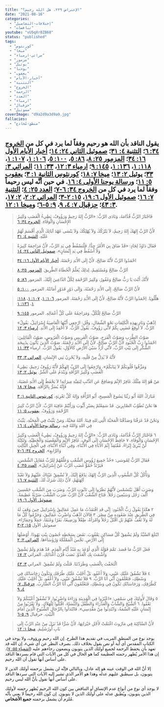 ```yaml
---
title: "الإعتراض ٢٣٩، هل الله رحيم؟"
date: "2021-08-16"
categories:
  - "إختلافات-التفاصيل"
  - "تناقضات"
youtube: "vU5qXr8Z868"
status: "published"
tags:
  - "كورنثوس"
  - "ميخا"
  - "مراثي-ارمياء"
  - "مزمور"
  - "يوئيل"
  - "يوحنا"
  - "يعقوب"
  - "أخبار-الأيام"
  - "التثنية"
  - "الخروج"
  - "الرحمة"
  - "العدد"
  - "ارمياء"
  - "حزقيال"
  - "صموئيل"
coverImage: "d9a2d9a3d9a9.jpg"
fallacies:
  - "منطق-مُخادع"
---
```


## **يقول الناقد بأن الله هو رحيم وفقاً لما يرد في كل من [الخروج ٣٤: ٦](https://my.bible.com/bible/101/EXO.34.6)؛ [التثنية ٤: ٣١](https://my.bible.com/bible/101/DEU.4.31)؛ [صموئيل الثاني ٢٤: ١٤](https://my.bible.com/bible/101/2SA.24.14)؛ [أخبار الأيام الأول ١٦: ٣٤](https://my.bible.com/bible/101/1CH.16.34)؛ [المزمور ٢٥: ٨](https://my.bible.com/bible/101/PSA.25.8)، [٨٦: ٥](https://my.bible.com/bible/101/PSA.86.5)، [١٠٠: ٥](https://my.bible.com/bible/101/PSA.100.5)، [١٠٦: ١](https://my.bible.com/bible/101/PSA.106.1)، [١٠٧: ١](https://my.bible.com/bible/101/PSA.107.1)، [١١٨: ١](https://my.bible.com/bible/101/PSA.118.1)، [١٣٦: ١](https://my.bible.com/bible/101/PSA.136.1)، [١٤٥: ٩](https://my.bible.com/bible/101/PSA.1459)؛ [ارمياء ٣: ١٢](https://my.bible.com/bible/101/PSA.3.12)، [٣٣: ١١](https://my.bible.com/bible/101/PSA.33.11)؛ [المراثي ٣: ٣٣](https://my.bible.com/bible/101/LAM.3.33)؛ [يوئيل ٢: ١٣](https://my.bible.com/bible/101/JOL.2.13)؛ [ميخا ٧: ١٨](https://my.bible.com/bible/101/MIC.7.18)؛ [كورنثوس الثانية ١: ٣](https://my.bible.com/bible/101/2CO.1.3)؛ [يعقوب ٥: ١١](https://my.bible.com/bible/101/JAS.5.11)؛ و[رسالة يوحنا الأولى ٤: ١٦](https://my.bible.com/bible/101/1JN.4.16). في حين أنَّه ليس رحيماً وفقاً لما يرد في كل من [الخروج ٣٤: ٦-٧](https://my.bible.com/bible/101/EXO.34.6-7)؛ [العدد ٢٥: ٤](https://my.bible.com/bible/101/NUM.25.4)؛ [التثنية ٧: ١٦](https://my.bible.com/bible/101/DEU.7.16)؛ [صموئيل الأول ٦: ١٩](https://my.bible.com/bible/101/1SA.6.19)، [١٥: ٢-٣](https://my.bible.com/bible/101/1SA.15.2-3)؛ [المراثي ٢: ٢](https://my.bible.com/bible/101/LAM.2.2)، [٢: ١٧](https://my.bible.com/bible/101/LAM.2.17)، [٣: ٤٣](https://my.bible.com/bible/101/LAM.3.43)؛ [حزقيال ٧: ٤، ٩](https://my.bible.com/bible/101/EZK.7.4,9)، [٩: ٥-٦](https://my.bible.com/bible/101/EZK.9.5-6)؛ و[ميخا ١: ١٢](https://my.bible.com/bible/101/MIC.1.12).**

> فَاجْتَازَ الرَّبُّ قُدَّامَهُ، وَنَادَى الرَّبُّ: «الرَّبُّ إِلهٌ رَحِيمٌ وَرَؤُوفٌ، بَطِيءُ الْغَضَبِ وَكَثِيرُ الإِحْسَانِ وَالْوَفَاءِ. [الخروج ٣٤: ٦](https://my.bible.com/bible/101/EXO.34.6)

> لأَنَّ الرَّبَّ إِلهَكَ إِلهٌ رَحِيمٌ، لاَ يَتْرُكُكَ وَلاَ يُهْلِكُكَ وَلاَ يَنْسَى عَهْدَ آبَائِكَ الَّذِي أَقْسَمَ لَهُمْ عَلَيْهِ. [التثنية ٤: ٣١](https://my.bible.com/bible/101/DEU.4.31)

> فَقَالَ دَاوُدُ لِجَادٍ: «قَدْ ضَاقَ بِيَ الأَمْرُ جِدًّا. فَلْنَسْقُطْ فِي يَدِ الرَّبِّ، لأَنَّ مَرَاحِمَهُ كَثِيرَةٌ وَلاَ أَسْقُطْ فِي يَدِ إِنْسَانٍ». [صموئيل الثاني ٢٤: ١٤](https://my.bible.com/bible/101/2SA.24.14)

> احْمَدُوا الرَّبَّ لأَنَّهُ صَالِحٌ، لأَنَّ إِلَى الأَبَدِ رَحْمَتَهُ. [أخبار الأيام الأول ١٦: ٣٤](https://my.bible.com/bible/101/1CH.16.34)

> اَلرَّبُّ صَالِحٌ وَمُسْتَقِيمٌ، لِذلِكَ يُعَلِّمُ الْخُطَاةَ الطَّرِيقَ. [المزمور ٢٥: ٨](https://my.bible.com/bible/101/PSA.25.8)

> لأَنَّكَ أَنْتَ يَا رَبُّ صَالِحٌ وَغَفُورٌ، وَكَثِيرُ الرَّحْمَةِ لِكُلِّ الدَّاعِينَ إِلَيْكَ. المزمور [٨٦: ٥](https://my.bible.com/bible/101/PSA.86.5)

> لأَنَّ الرَّبَّ صَالِحٌ، إِلَى الأَبَدِ رَحْمَتُهُ، وَإِلَى دَوْرٍ فَدَوْرٍ أَمَانَتُهُ. المزمور [١٠٠: ٥](https://my.bible.com/bible/101/PSA.100.5)

> هَلِّلُويَا. اِحْمَدُوا الرَّبَّ لأَنَّهُ صَالِحٌ، لأَنَّ إِلَى الأَبَدِ رَحْمَتَهُ. المزمور [١٠٦: ١](https://my.bible.com/bible/101/PSA.106.1)، [١٠٧: ١](https://my.bible.com/bible/101/PSA.107.1)، [١١٨: ١](https://my.bible.com/bible/101/PSA.118.1)، [١٣٦: ١](https://my.bible.com/bible/101/PSA.136.1)

> الرَّبُّ صَالِحٌ لِلْكُلِّ، وَمَرَاحِمُهُ عَلَى كُلِّ أَعْمَالِهِ. المزمور [١٤٥: ٩](https://my.bible.com/bible/101/PSA.1459)

> «اِذْهَبْ وَنَادِ بِهذِهِ الْكَلِمَاتِ نَحْوَ الشِّمَالِ، وَقُلِ: ارْجِعِي أَيَّتُهَا الْعَاصِيَةُ إِسْرَائِيلُ، يَقُولُ الرَّبُّ. لاَ أُوقِعُ غَضَبِي بِكُمْ لأَنِّي رَؤُوفٌ، يَقُولُ الرَّبُّ. لاَ أَحْقِدُ إِلَى الأَبَدِ. [ارمياء ٣: ١٢](https://my.bible.com/bible/101/PSA.3.12)

> صَوْتُ الطَّرَبِ وَصَوْتُ الْفَرَحِ، صَوْتُ الْعَرِيسِ وَصَوْتُ الْعَرُوسِ، صَوْتُ الْقَائِلِينَ: احْمَدُوا رَبَّ الْجُنُودِ لأَنَّ الرَّبَّ صَالِحٌ، لأَنَّ إِلَى الأَبَدِ رَحْمَتَهُ. صَوْتُ الَّذِينَ يَأْتُونَ بِذَبِيحَةِ الشُّكْرِ إِلَى بَيْتِ الرَّبِّ، لأَنِّي أَرُدُّ سَبْيَ الأَرْضِ كَالأَوَّلِ، يَقُولُ الرَّبُّ. ارمياء [٣٣: ١١](https://my.bible.com/bible/101/PSA.33.11)

> لأَنَّهُ لاَ يُذِلُّ مِنْ قَلْبِهِ، وَلاَ يُحْزِنُ بَنِي الإِنْسَانِ. [المراثي ٣: ٣٣](https://my.bible.com/bible/101/LAM.3.33)

> وَمَزِّقُوا قُلُوبَكُمْ لاَ ثِيَابَكُمْ». وَارْجِعُوا إِلَى الرَّبِّ إِلهِكُمْ لأَنَّهُ رَؤُوفٌ رَحِيمٌ، بَطِيءُ الْغَضَبِ وَكَثِيرُ الرَّأْفَةِ وَيَنْدَمُ عَلَى الشَّرِّ. [يوئيل ٢: ١٣](https://my.bible.com/bible/101/JOL.2.13)

> مَنْ هُوَ إِلهٌ مِثْلُكَ غَافِرٌ الإِثْمَ وَصَافِحٌ عَنِ الذَّنْبِ لِبَقِيَّةِ مِيرَاثِهِ! لاَ يَحْفَظُ إِلَى الأَبَدِ غَضَبَهُ، فَإِنَّهُ يُسَرُّ بِالرَّأْفَةِ. [ميخا ٧: ١٨](https://my.bible.com/bible/101/MIC.7.18)

> مُبَارَكٌ اللهُ أَبُو رَبِّنَا يَسُوعَ الْمَسِيحِ، أَبُو الرَّأْفَةِ وَإِلهُ كُلِّ تَعْزِيَةٍ، [كورنثوس الثانية ١: ٣](https://my.bible.com/bible/101/2CO.1.3)

> هَا نَحْنُ نُطَوِّبُ الصَّابِرِينَ. قَدْ سَمِعْتُمْ بِصَبْرِ أَيُّوبَ وَرَأَيْتُمْ عَاقِبَةَ الرَّبِّ. لأَنَّ الرَّبَّ كَثِيرُ الرَّحْمَةِ وَرَؤُوفٌ. [يعقوب ٥: ١١](https://my.bible.com/bible/101/JAS.5.11)

> وَنَحْنُ قَدْ عَرَفْنَا وَصَدَّقْنَا الْمَحَبَّةَ الَّتِي ِللهِ فِينَا. اَللهُ مَحَبَّةٌ، وَمَنْ يَثْبُتْ فِي الْمَحَبَّةِ، يَثْبُتْ فِي اللهِ وَاللهُ فِيهِ. [رسالة يوحنا الأولى ٤: ١٦](https://my.bible.com/bible/101/1JN.4.16)

> ٦ فَاجْتَازَ الرَّبُّ قُدَّامَهُ، وَنَادَى الرَّبُّ: «الرَّبُّ إِلهٌ رَحِيمٌ وَرَؤُوفٌ، بَطِيءُ الْغَضَبِ وَكَثِيرُ الإِحْسَانِ وَالْوَفَاءِ. ٧ حَافِظُ الإِحْسَانِ إِلَى أُلُوفٍ. غَافِرُ الإِثْمِ وَالْمَعْصِيَةِ وَالْخَطِيَّةِ. وَلكِنَّهُ لَنْ يُبْرِئَ إِبْرَاءً. مُفْتَقِدٌ إِثْمَ الآبَاءِ فِي الأَبْنَاءِ، وَفِي أَبْنَاءِ الأَبْنَاءِ، فِي الْجِيلِ الثَّالِثِ وَالرَّابعِ». [الخروج ٣٤: ٦-٧](https://my.bible.com/bible/101/EXO.34.6-7)

> فَقَالَ الرَّبُّ لِمُوسَى: «خُذْ جَمِيعَ رُؤُوسِ الشَّعْبِ وَعَلِّقْهُمْ لِلرَّبِّ مُقَابِلَ الشَّمْسِ، فَيَرْتَدَّ حُمُوُّ غَضَبِ الرَّبِّ عَنْ إِسْرَائِيلَ». [العدد ٢٥: ٤](https://my.bible.com/bible/101/NUM.25.4)

> وَتَأْكُلُ كُلَّ الشُّعُوبِ الَّذِينَ الرَّبُّ إِلهُكَ يَدْفَعُ إِلَيْكَ. لاَ تُشْفِقْ عَيْنَاكَ عَلَيْهِمْ وَلاَ تَعْبُدْ آلِهَتَهُمْ، لأَنَّ ذلِكَ شَرَكٌ لَكَ. [التثنية ٧: ١٦](https://my.bible.com/bible/101/DEU.7.16)

> وَضَرَبَ أَهْلَ بَيْتَشَمْسَ لأَنَّهُمْ نَظَرُوا إِلَى تَابُوتِ الرَّبِّ. وَضَرَبَ مِنَ الشَّعْبِ خَمْسِينَ أَلْفَ رَجُل وَسَبْعِينَ رَجُلاً. فَنَاحَ الشَّعْبُ لأَنَّ الرَّبَّ ضَرَبَ الشَّعْبَ ضَرْبَةً عَظِيمَةً. [صموئيل الأول ٦: ١٩](https://my.bible.com/bible/101/1SA.6.19)

> ٢ هكَذَا يَقُولُ رَبُّ الْجُنُودِ: إِنِّي قَدِ افْتَقَدْتُ مَا عَمِلَ عَمَالِيقُ بِإِسْرَائِيلَ حِينَ وَقَفَ لَهُ فِي الطَّرِيقِ عِنْدَ صُعُودِهِ مِنْ مِصْرَ. ٣ فَالآنَ اذْهَبْ وَاضْرِبْ عَمَالِيقَ، وَحَرِّمُوا كُلَّ مَا لَهُ وَلاَ تَعْفُ عَنْهُمْ بَلِ اقْتُلْ رَجُلاً وَامْرَأَةً، طِفْلاً وَرَضِيعًا، بَقَرًا وَغَنَمًا، جَمَلاً وَحِمَارًا». صموئيل الأول [١٥: ٢-٣](https://my.bible.com/bible/101/1SA.15.2-3)

> ابْتَلَعَ السَّيِّدُ وَلَمْ يَشْفِقْ كُلَّ مَسَاكِنِ يَعْقُوبَ. نَقَضَ بِسَخَطِهِ حُصُونَ بِنْتِ يَهُوذَا. أَوْصَلَهَا إِلَى الأَرْضِ. نَجَّسَ الْمَمْلَكَةَ وَرُؤَسَاءَهَا. [المراثي ٢: ٢](https://my.bible.com/bible/101/LAM.2.2)

> فَعَلَ الرَّبُّ مَا قَصَدَ. تَمَّمَ قَوْلَهُ الَّذِي أَوْعَدَ بِهِ مُنْذُ أَيَّامِ الْقِدَمِ. قَدْ هَدَمَ وَلَمْ يَشْفِقْ وَأَشْمَتَ بِكِ الْعَدُوَّ. نَصَبَ قَرْنَ أَعْدَائِكِ. المراثي [٢: ١٧](https://my.bible.com/bible/101/LAM.2.17)

> الْتَحَفْتَ بِالْغَضَبِ وَطَرَدْتَنَا. قَتَلْتَ وَلَمْ تَشْفِقْ. المراثي [٣: ٤٣](https://my.bible.com/bible/101/LAM.3.43)

> ٤ فَلاَ تَشْفُقُ عَلَيْكِ عَيْنِي، وَلاَ أَعْفُو، بَلْ أَجْلِبُ عَلَيْكِ طُرُقَكِ وَتَكُونُ رَجَاسَاتُكِ فِي وَسْطِكِ، فَتَعْلَمُونَ أَنِّي أَنَا الرَّبُّ. ٩ فَلاَ تَشْفُقُ عَيْنِي، وَلاَ أَعْفُو، بَلْ أَجْلِبُ عَلَيْكِ كَطُرُقِكِ، وَرَجَاسَاتُكِ تَكُونُ فِي وَسْطِكِ، فَتَعْلَمُونَ أَنِّي أَنَا الرَّبُّ الضَّارِبُ. [حزقيال ٧: ٤، ٩](https://my.bible.com/bible/101/EZK.7.4,9)

> ٥ وَقَالَ لأُولئِكَ فِي سَمْعِي: «اعْبُرُوا فِي الْمَدِينَةِ وَرَاءَهُ وَاضْرِبُوا. لاَ تُشْفُقْ أَعْيُنُكُمْ وَلاَ تَعْفُوا. ٦ اَلشَّيْخَ وَالشَّابَّ وَالْعَذْرَاءَ وَالطِّفْلَ وَالنِّسَاءَ، اقْتُلُوا لِلْهَلاَكِ. وَلاَ تَقْرُبُوا مِنْ إِنْسَانٍ عَلَيْهِ السِّمَةُ، وَابْتَدِئُوا مِنْ مَقْدِسِي». فَابْتَدَأُوا بِالرِّجَالِ الشُّيُوخِ الَّذِينَ أَمَامَ الْبَيْتِ. حرقيال [٩: ٥-٦](https://my.bible.com/bible/101/EZK.9.5-6)

> لأَنَّ السَّاكِنَةَ فِي مَارُوثَ اغْتَمَّتْ لأَجْلِ خَيْرَاتِهَا، لأَنَّ شَرًّا قَدْ نَزَلَ مِنْ عِنْدِ الرَّبِّ إِلَى بَابِ أُورُشَلِيمَ. [ميخا ١: ١٢](https://my.bible.com/bible/101/MIC.1.12)

يوجد نوع من المنطق المريب في تقديم هذا الطرح. إن الله رحيم ورؤوف، ولا يوجد في الكتاب المقدس أي آية أو نص يقول بخلاف ذلك. بصرف النظر عن أي شيء، إن الله قد تعهد بأن يحفظ الرحمة لجميع أولئك الذين يتوبون ويضعون رجاءهم عليه ([اشعياء ٥٥: ٧](https://my.bible.com/bible/101/ISA.55.7)). إن هذا الأمر يُظهر رحمته العظيمة كما هو الحال في كل من الآيات التي قام بسردها الناقد على أساس أنها تقول أن الله رحيم.

إلا أنَّ الله في الوقت عينه هو إله عادل، وبالتالي فإنَّه لن يشمل برحمته أولئك الذين لا يتوبون، بل سيطبق عليهم عدله وهذا هو الأمر الذي تشير إليه الآيات التي سردها الناقد على أساس أنها تقول بأنَّ الله ليس رحيم.

لا يوجد أي نوع من أنواع عدم الإتساق أو التناقض بين كون الله الرحيم يُظهر رحمته لأولئك الذين يتوبون، ويُطبق عدله على أولئك الذين لا يتوبون. إن كَون الله رحيماً لا يعني بأنَّه مُلزم أن يشمل برحمته **جميع الأشخاص**.
